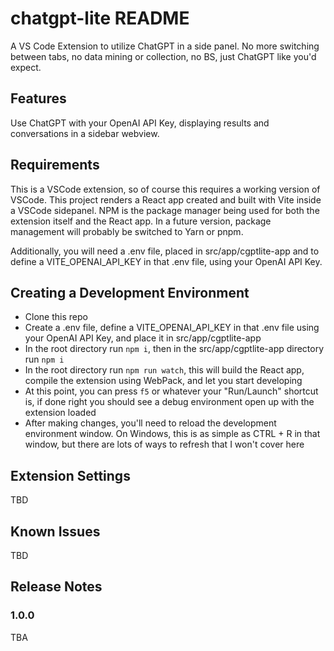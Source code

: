# chatgpt-lite README

A VS Code Extension to utilize ChatGPT in a side panel. No more switching between tabs, no data mining or collection, no BS, just ChatGPT like you'd expect.

## Features

Use ChatGPT with your OpenAI API Key, displaying results and conversations in a sidebar webview.

## Requirements

This is a VSCode extension, so of course this requires a working version of VSCode.  This project renders a React app created and built with Vite inside a VSCode sidepanel.  NPM is the package manager being used for both the extension itself and the React app.  In a future version, package management will probably be switched to Yarn or pnpm.


Additionally, you will need a .env file, placed in src/app/cgptlite-app and to define a VITE_OPENAI_API_KEY in that .env file, using your OpenAI API Key.


## Creating a Development Environment

- Clone this repo
- Create a .env file, define a VITE_OPENAI_API_KEY in that .env file using your OpenAI API Key, and place it in src/app/cgptlite-app 
- In the root directory run `npm i`, then in the src/app/cgptlite-app directory run `npm i`
- In the root directory run `npm run watch`, this will build the React app, compile the extension using WebPack, and let you start developing
- At this point, you can press `f5` or whatever your "Run/Launch" shortcut is, if done right you should see a debug environment open up with the extension loaded
- After making changes, you'll need to reload the development environment window. On Windows, this is as simple as CTRL + R in that window, but there are lots of ways to refresh that I won't cover here


## Extension Settings

TBD

## Known Issues

TBD

## Release Notes

### 1.0.0

TBA

